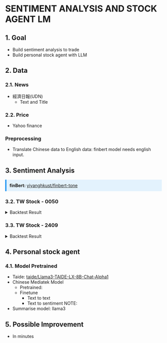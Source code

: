 # SENTIMENT ANALYSIS AND STOCK AGENT LM
## 1. Goal
- Build sentiment analysis to trade
- Build personal stock agent with LLM
## 2. Data
### 2.1. News
- 經濟日報(UDN)
    - Text and Title
### 2.2. Price
- Yahoo finance
### Preprocessing
- Translate Chinese data to English data: finbert model needs english input.


## 3. Sentiment Analysis
<div style="border-left: 4px solid #2196F3; background-color: #E3F2FD; padding: 10px; margin-bottom: 10px;">
  <strong>finBert: </strong> <a href="https://huggingface.co/yiyanghkust/finbert-tone">yiyanghkust/finbert-tone</a>
</div>

### 3.2. TW Stock - 0050
<details> 
<summary>Backtest Result</summary>

- Data size: 
- From pretrained model
![alt text](finbert-backtest-result/0050-pretrain.png)
- Finetune with 0050 related news data (news keyword: ETF)
![alt text](finbert-backtest-result/0050-finetune.png)
</details>


### 3.3. TW Stock - 2409
<details> 
<summary>Backtest Result</summary>

- Data size: 
- From pretrained model
![alt text](finbert-backtest-result/2409-pretrain.png)
- Finetune with 2409 related news data
![alt text](finbert-backtest-result/2409-finetune.png)
- Finetune with 2049 related and ETF news data
![alt text](finbert-backtest-result/2409-finetune-multidata.png)
</details>



## 4. Personal stock agent
### 4.1. Model Pretrained
- Taide: [taide/Llama3-TAIDE-LX-8B-Chat-Alpha1](https://huggingface.co/taide/Llama3-TAIDE-LX-8B-Chat-Alpha1)
- Chinese Mediatek Model
    - Pretrained:
    - Finetune
        - Text to text
        - Text to sentiment
NOTE:
- Summarise model: llama3

## 5. Possible Improvement
- In minutes
